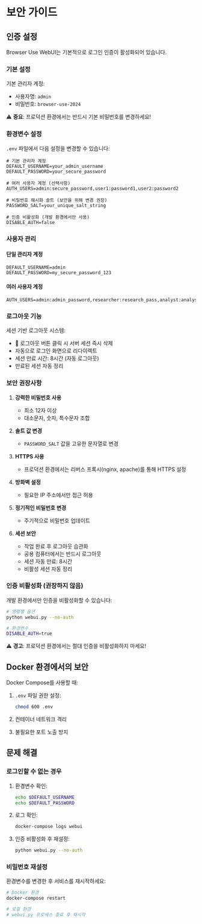 # 보안 가이드

## 인증 설정

Browser Use WebUI는 기본적으로 로그인 인증이 활성화되어 있습니다.

### 기본 설정

기본 관리자 계정:
- 사용자명: `admin`
- 비밀번호: `browser-use-2024`

⚠️ **중요**: 프로덕션 환경에서는 반드시 기본 비밀번호를 변경하세요!

### 환경변수 설정

`.env` 파일에서 다음 설정을 변경할 수 있습니다:

```env
# 기본 관리자 계정
DEFAULT_USERNAME=your_admin_username
DEFAULT_PASSWORD=your_secure_password

# 여러 사용자 계정 (선택사항)
AUTH_USERS=admin:secure_password,user1:password1,user2:password2

# 비밀번호 해시화 솔트 (보안을 위해 변경 권장)
PASSWORD_SALT=your_unique_salt_string

# 인증 비활성화 (개발 환경에서만 사용)
DISABLE_AUTH=false
```

### 사용자 관리

#### 단일 관리자 계정
```env
DEFAULT_USERNAME=admin
DEFAULT_PASSWORD=my_secure_password_123
```

#### 여러 사용자 계정
```env
AUTH_USERS=admin:admin_password,researcher:research_pass,analyst:analyst_pass
```

### 로그아웃 기능

세션 기반 로그아웃 시스템:
- 🚪 로그아웃 버튼 클릭 시 서버 세션 즉시 삭제
- 자동으로 로그인 화면으로 리다이렉트
- 세션 만료 시간: 8시간 (자동 로그아웃)
- 만료된 세션 자동 정리

### 보안 권장사항

1. **강력한 비밀번호 사용**
   - 최소 12자 이상
   - 대소문자, 숫자, 특수문자 조합

2. **솔트 값 변경**
   - `PASSWORD_SALT` 값을 고유한 문자열로 변경

3. **HTTPS 사용**
   - 프로덕션 환경에서는 리버스 프록시(nginx, apache)를 통해 HTTPS 설정

4. **방화벽 설정**
   - 필요한 IP 주소에서만 접근 허용

5. **정기적인 비밀번호 변경**
   - 주기적으로 비밀번호 업데이트

6. **세션 보안**
   - 작업 완료 후 로그아웃 습관화
   - 공용 컴퓨터에서는 반드시 로그아웃
   - 세션 자동 만료: 8시간
   - 비활성 세션 자동 정리
### 인증 비활성화 (권장하지 않음)

개발 환경에서만 인증을 비활성화할 수 있습니다:

```bash
# 명령행 옵션
python webui.py --no-auth

# 환경변수
DISABLE_AUTH=true
```

⚠️ **경고**: 프로덕션 환경에서는 절대 인증을 비활성화하지 마세요!

## Docker 환경에서의 보안

Docker Compose를 사용할 때:

1. `.env` 파일 권한 설정:
   ```bash
   chmod 600 .env
   ```

2. 컨테이너 네트워크 격리
3. 불필요한 포트 노출 방지

## 문제 해결

### 로그인할 수 없는 경우

1. 환경변수 확인:
   ```bash
   echo $DEFAULT_USERNAME
   echo $DEFAULT_PASSWORD
   ```

2. 로그 확인:
   ```bash
   docker-compose logs webui
   ```

3. 인증 비활성화 후 재설정:
   ```bash
   python webui.py --no-auth
   ```

### 비밀번호 재설정

환경변수를 변경한 후 서비스를 재시작하세요:

```bash
# Docker 환경
docker-compose restart

# 로컬 환경
# webui.py 프로세스 종료 후 재시작
```